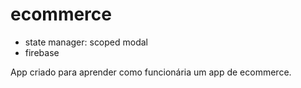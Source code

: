 # ecommerce

- state manager: scoped modal
- firebase

App criado para aprender como funcionária um app de ecommerce.
